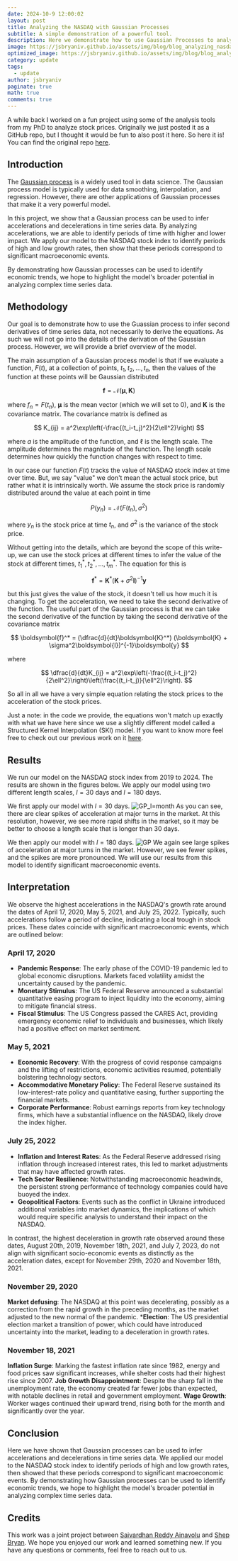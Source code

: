 ```yaml
---
date: 2024-10-9 12:00:02
layout: post
title: Analyzing the NASDAQ with Gaussian Processes
subtitle: A simple demonstration of a powerful tool.
description: Here we demonstrate how to use Gaussian Processes to analyze the NASDAQ.
image: https://jsbryaniv.github.io/assets/img/blog/blog_analyzing_nasdaq_with_gp.png
optimized_image: https://jsbryaniv.github.io/assets/img/blog/blog_analyzing_nasdaq_with_gp.png
category: update
tags:
  - update
author: jsbryaniv
paginate: true
math: true
comments: true
---
```



A while back I worked on a fun project using some of the analysis tools from my PhD to analyze stock prices. Originally we just posted it as a GitHub repo, but I thought it would be fun to also post it here. So here it is! You can find the original repo [here](https://github.com/jsbryaniv/GaussianProccessRegression).

## Introduction

The [Gaussian process](https://en.wikipedia.org/wiki/Gaussian_process) is a widely used tool in data science. The Gaussian process model is typically used for data smoothing, interpolation, and regression. However, there are other applications of Gaussian processes that make it a very powerful model.

In this project, we show that a Gaussian process can be used to infer accelerations and decelerations in time series data. By analyzing accelerations, we are able to identify periods of time with higher and lower impact. We apply our model to the NASDAQ stock index to identify periods of high and low growth rates, then show that these periods correspond to significant macroeconomic events.

By demonstrating how Gaussian processes can be used to identify economic trends, we hope to highlight the model's broader potential in analyzing complex time series data.

## Methodology

Our goal is to demonstrate how to use the Guassian process to infer second derivatives of time series data, not necessarily to derive the equations. As such we will not go into the details of the derivation of the Gaussian process. However, we will provide a brief overview of the model.

The main assumption of a Gaussian process model is that if we evaluate a function, $F(t)$, at a collection of points, $t_1, t_2, \ldots, t_n$, then the values of the function at these points will be Gaussian distributed

$$
    \boldsymbol{f} = \mathcal{N}(\boldsymbol{\mu}, \boldsymbol{K})
$$

where $f_n=F(t_n)$, $\boldsymbol{\mu}$ is the mean vector (which we will set to 0), and $\boldsymbol{K}$ is the covariance matrix. The covariance matrix is defined as

$$
    K_{ij} = a^2\exp\left(-\frac{(t_i-t_j)^2}{2\ell^2}\right)
$$

where $a$ is the amplitude of the function, and $\ell$ is the length scale. The amplitude determines the magnitude of the function. The length scale determines how quickly the function changes with respect to time.

In our case our function $F(t)$ tracks the value of NASDAQ stock index at time over time. But, we say "value" we don't mean the actual stock price, but rather what it is intrinsically worth. We assume the stock price is randomly distributed around the value at each point in time

$$
    P(y_n) = \mathcal{N}(F(t_n), \sigma^2)
$$

where $y_n$ is the stock price at time $t_n$, and $\sigma^2$ is the variance of the stock price.

Without getting into the details, which are beyond the scope of this write-up, we can use the stock prices at different times to infer the value of the stock at different times, $t^{*}_1, t^{*}_2, ..., t^{*}_m$. The equation for this is

$$
    \boldsymbol{f}^* = \boldsymbol{K}^* (\boldsymbol{K} + \sigma^2\boldsymbol{I})^{-1}\boldsymbol{y}
$$

but this just gives the value of the stock, it doesn't tell us how much it is changing. To get the acceleration, we need to take the second derivative of the function. The useful part of the Gaussian process is that we can take the second derivative of the function by taking the second derivative of the covariance matrix

$$
    \boldsymbol{f}^* = (\dfrac{d}{dt}\boldsymbol{K}^*) (\boldsymbol{K} + \sigma^2\boldsymbol{I})^{-1}\boldsymbol{y}
$$

where

$$
    \dfrac{d}{dt}K_{ij} = a^2\exp\left(-\frac{(t_i-t_j)^2}{2\ell^2}\right)\left(\frac{(t_i-t_j)}{\ell^2}\right).
$$

So all in all we have a very simple equation relating the stock prices to the acceleration of the stock prices.

Just a note: in the code we provide, the equations won't match up exactly with what we have here since we use a slightly different model called a Structured Kernel Interpolation (SKI) model. If you want to know more feel free to check out our previous work on it [here](https://www.cell.com/iscience/pdf/S2589-0042(22)01003-3.pdf).

## Results

We run our model on the NASDAQ stock index from 2019 to 2024. The results are shown in the figures below. We apply our model using two different length scales, $l=30$ days and $l=180$ days.

We first apply our model with $l=30$ days.
![GP_l=month](https://github.com/jsbryaniv/GaussianProccessRegression/blob/main/pics/GP_l=month.png)
As you can see, there are clear spikes of acceleration at major turns in the market. At this resolution, however, we see more rapid shifts in the market, so it may be better to choose a length scale that is longer than 30 days.

We then apply our model with $l=180$ days.
![GP](https://github.com/jsbryaniv/GaussianProccessRegression/blob/main/pics/GP.png)
We again see large spikes of acceleration at major turns in the market. However, we see fewer spikes, and the spikes are more pronounced. We will use our results from this model to identify significant macroeconomic events.

## Interpretation

We observe the highest accelerations in the NASDAQ's growth rate around the dates of April 17, 2020, May 5, 2021, and July 25, 2022. Typically, such accelerations follow a period of decline, indicating a local trough in stock prices. These dates coincide with significant macroeconomic events, which are outlined below:

### April 17, 2020

- **Pandemic Response**: The early phase of the COVID-19 pandemic led to global economic disruptions. Markets faced volatility amidst the uncertainty caused by the pandemic.
- **Monetary Stimulus**: The US Federal Reserve announced a substantial quantitative easing program to inject liquidity into the economy, aiming to mitigate financial stress.
- **Fiscal Stimulus**: The US Congress passed the CARES Act, providing emergency economic relief to individuals and businesses, which likely had a positive effect on market sentiment.

### May 5, 2021

- **Economic Recovery**: With the progress of covid response campaigns and the lifting of restrictions, economic activities resumed, potentially bolstering technology sectors.
- **Accommodative Monetary Policy**: The Federal Reserve sustained its low-interest-rate policy and quantitative easing, further supporting the financial markets.
- **Corporate Performance**: Robust earnings reports from key technology firms, which have a substantial influence on the NASDAQ, likely drove the index higher.

### July 25, 2022

- **Inflation and Interest Rates**: As the Federal Reserve addressed rising inflation through increased interest rates, this led to market adjustments that may have affected growth rates.
- **Tech Sector Resilience**: Notwithstanding macroeconomic headwinds, the persistent strong performance of technology companies could have buoyed the index.
- **Geopolitical Factors**: Events such as the conflict in Ukraine introduced additional variables into market dynamics, the implications of which would require specific analysis to understand their impact on the NASDAQ.

In contrast, the highest deceleration in growth rate observed around these dates, August 20th, 2019, November 18th, 2021, and July 7, 2023, do not align with significant socio-economic events as distinctly as the acceleration dates, except for November 29th, 2020 and November 18th, 2021.

### November 29, 2020

**Market defusing**: The NASDAQ at this point was decelerating, possibly as a correction from the rapid growth in the preceding months, as the market adjusted to the new normal of the pandemic.
***Election**: The US presidential election market a transition of power, which could have introduced uncertainty into the market, leading to a deceleration in growth rates.

### November 18, 2021

**Inflation Surge**: Marking the fastest inflation rate since 1982, energy and food prices saw significant increases, while shelter costs had their highest rise since 2007.
**Job Growth Disappointment**: Despite the sharp fall in the unemployment rate, the economy created far fewer jobs than expected, with notable declines in retail and government employment.
**Wage Growth**: Worker wages continued their upward trend, rising both for the month and significantly over the year.

## Conclusion

Here we have shown that Gaussian processes can be used to infer accelerations and decelerations in time series data. We applied our model to the NASDAQ stock index to identify periods of high and low growth rates, then showed that these periods correspond to significant macroeconomic events. By demonstrating how Gaussian processes can be used to identify economic trends, we hope to highlight the model's broader potential in analyzing complex time series data.

## Credits

This work was a joint project between [Saivardhan Reddy Ainavolu](https://www.linkedin.com/in/saivardhan-reddy-ainavolu/) and [Shep Bryan](jsbryaniv.github.io). We hope you enjoyed our work and learned something new. If you have any questions or comments, feel free to reach out to us.


